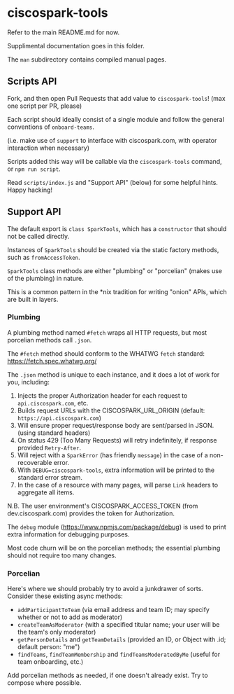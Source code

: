 # ciscospark-tools

Refer to the main README.md for now.

Supplimental documentation goes in this folder.

The `man` subdirectory contains compiled manual pages.

## Scripts API

Fork, and then open Pull Requests that add value to `ciscospark-tools`! (max one script per PR, please)

Each script should ideally consist of a single module and follow the general conventions of `onboard-teams`.

(i.e. make use of `support` to interface with ciscospark.com, with operator interaction when necessary)

Scripts added this way will be callable via the `ciscospark-tools` command, or `npm run script`.

Read `scripts/index.js` and "Support API" (below) for some helpful hints. Happy hacking!

## Support API

The default export is `class SparkTools`, which has a `constructor` that should not be called directly.

Instances of `SparkTools` should be created via the static factory methods, such as `fromAccessToken`.

`SparkTools` class methods are either "plumbing" or "porcelian" (makes use of the plumbing) in nature.

This is a common pattern in the *nix tradition for writing "onion" APIs, which are built in layers.

### Plumbing

A plumbing method named `#fetch` wraps all HTTP requests, but most porcelian methods call `.json`.

The `#fetch` method should conform to the WHATWG `fetch` standard: https://fetch.spec.whatwg.org/

The `.json` method is unique to each instance, and it does a lot of work for you, including:

1. Injects the proper Authorization header for each request to `api.ciscospark.com`, etc.
2. Builds request URLs with the CISCOSPARK_URL_ORIGIN (default: `https://api.ciscospark.com`)
3. Will ensure proper request/response body are sent/parsed in JSON. (using standard headers)
4. On status 429 (Too Many Requests) will retry indefinitely, if response provided `Retry-After`.
5. Will reject with a `SparkError` (has friendly `message`) in the case of a non-recoverable error.
6. With `DEBUG=ciscospark-tools`, extra information will be printed to the standard error stream.
7. In the case of a resource with many pages, will parse `Link` headers to aggregate all items.

N.B. The user environment's CISCOSPARK_ACCESS_TOKEN (from dev.ciscospark.com) provides the token for Authorization.

The `debug` module (https://www.npmjs.com/package/debug) is used to print extra information for debugging purposes.

Most code churn will be on the porcelian methods; the essential plumbing should not require too many changes.

### Porcelian

Here's where we should probably try to avoid a junkdrawer of sorts. Consider these existing async methods:

* `addParticipantToTeam` (via email address and team ID; may specify whether or not to add as moderator)
* `createTeamAsModerator` (with a specified titular name; your user will be the team's only moderator)
* `getPersonDetails` and `getTeamDetails` (provided an ID, or Object with .id; default person: "me")
* `findTeams`, `findTeamMembership` and `findTeamsModeratedByMe` (useful for team onboarding, etc.)

Add porcelian methods as needed, if one doesn't already exist. Try to compose where possible.
